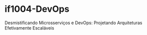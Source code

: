 # if1004-DevOps
Desmistificando Microsserviços e DevOps: Projetando Arquiteturas Efetivamente Escaláveis
